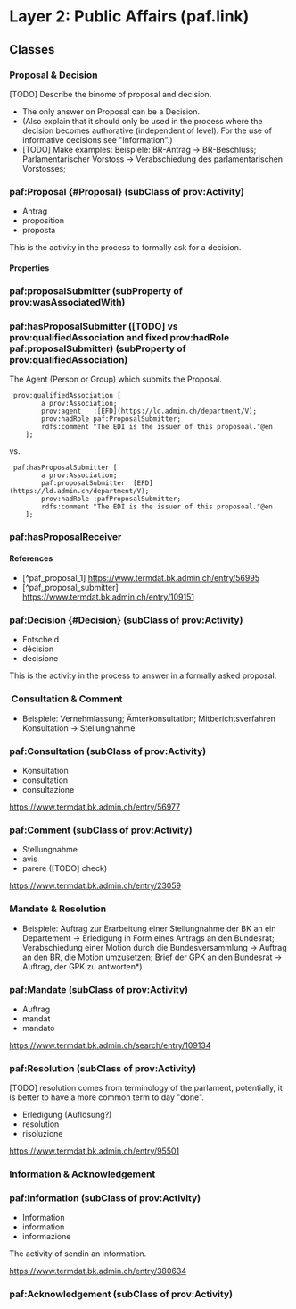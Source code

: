 # Layer 2: Public Affairs (paf.link)

## Classes

### Proposal & Decision
[TODO] Describe the binome of proposal and decision. 
* The only answer on Proposal can be a Decision.
* (Also explain that it should only be used in the process where the decision becomes authorative (independent of level). For the use of informative decisions see "Information".)
* [TODO] Make examples: Beispiele: BR-Antrag -> BR-Beschluss; Parlamentarischer Vorstoss -> Verabschiedung des parlamentarischen Vorstosses; 

### paf:Proposal {#Proposal} (subClass of prov:Activity)
* Antrag
* proposition
* proposta

This is the activity in the process to formally ask for a decision.

#### Properties

### paf:proposalSubmitter (subProperty of prov:wasAssociatedWith)

### paf:hasProposalSubmitter ([TODO] vs prov:qualifiedAssociation and fixed prov:hadRole paf:proposalSubmitter) (subProperty of prov:qualifiedAssociation)
The Agent (Person or Group) which submits the Proposal.

```turtle example
 prov:qualifiedAssociation [
        a prov:Association;
        prov:agent   :[EFD](https://ld.admin.ch/department/V);
        prov:hadRole paf:ProposalSubmitter;
        rdfs:comment "The EDI is the issuer of this proposoal."@en
    ];
```

 vs.

```turtle example
 paf:hasProposalSubmitter [
        a prov:Association;
        paf:proposalSubmitter: [EFD](https://ld.admin.ch/department/V);
        prov:hadRole :pafProposalSubmitter;
        rdfs:comment "The EDI is the issuer of this proposoal."@en
    ];
```

### paf:hasProposalReceiver

#### References
- [^paf_proposal_1] https://www.termdat.bk.admin.ch/entry/56995
- [^paf_proposal_submitter] https://www.termdat.bk.admin.ch/entry/109151








### paf:Decision {#Decision} (subClass of prov:Activity)
* Entscheid
* décision
* decisione

This is the activity in the process to answer in a formally asked proposal.


###  Consultation & Comment
* Beispiele: Vernehmlassung; Ämterkonsultation; Mitberichtsverfahren
Konsultation -> Stellungnahme 

### paf:Consultation (subClass of prov:Activity)
* Konsultation
* consultation
* consultazione


https://www.termdat.bk.admin.ch/entry/56977

### paf:Comment (subClass of prov:Activity)
* Stellungnahme
* avis
* parere ([TODO] check)


https://www.termdat.bk.admin.ch/entry/23059


### Mandate & Resolution

* Beispiele: Auftrag zur Erarbeitung einer Stellungnahme der BK an ein Departement -> Erledigung in Form eines Antrags an den Bundesrat; Verabschiedung einer Motion durch die Bundesversammlung -> Auftrag an den BR, die Motion umzusetzen; Brief der GPK an den Bundesrat -> Auftrag, der GPK zu antworten*)

### paf:Mandate (subClass of prov:Activity)
* Auftrag
* mandat
* mandato

https://www.termdat.bk.admin.ch/search/entry/109134
### paf:Resolution (subClass of prov:Activity)
[TODO] resolution comes from terminology of the parlament, potentially, it is better to have a more common term to day "done".
* Erledigung (Auflösung?)
* resolution
* risoluzione

https://www.termdat.bk.admin.ch/entry/95501


### Information & Acknowledgement

### paf:Information (subClass of prov:Activity)
* Information
* information
* informazione

The activity of sendin an information.

https://www.termdat.bk.admin.ch/entry/380634

### paf:Acknowledgement (subClass of prov:Activity)

